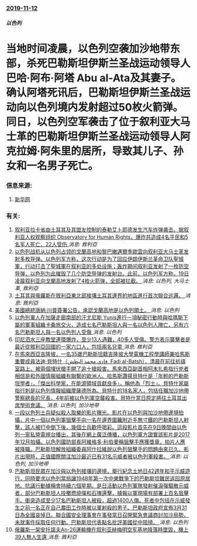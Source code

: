 ### [2019-11-12](/news/2019/11/12/index.md)

##### 以色列
#  当地时间凌晨，以色列空袭加沙地带东部，杀死巴勒斯坦伊斯兰圣战运动领导人巴哈·阿布·阿塔 Abu al-Ata及其妻子。确认阿塔死讯后，巴勒斯坦伊斯兰圣战运动向以色列境内发射超过50枚火箭弹。同日，以色列空军袭击了位于叙利亚大马士革的巴勒斯坦伊斯兰圣战运动领导人阿克拉姆·阿朱里的居所，导致其儿子、孙女和一名男子死亡。 




### 信息来源:

1. [新华网](http://www.xinhuanet.com/world/2019-11/14/c_1210352480.htm)

### 有关:

1. [ 叙利亚拉卡省由土耳其及其盟友控制的泰勒艾卜耶德发生汽车炸弹袭击。据叙利亚人权观察组织 Observatory for Human Rights，爆炸共造成4名平民和5名军人死亡，22人受伤 ](/zh/news/2019/11/23/叙利亚拉卡省由土耳其及其盟友控制的泰勒艾卜耶德发生汽车炸弹袭击-据叙利亚人权观察组织-Observatory-for.md) _消息: 敘利亞_
2. [ 以色列战机从以色列占领的戈蘭高地和黎巴嫩邁爾季歐雲向叙利亚大马士革发射多枚导弹。以色列军方称，这次行动是为了回应伊朗伊斯兰革命卫队聖城軍，行动打击了聖城軍在叙利亚的多处设施；轰炸期间叙利亚发射了一枚防空导弹，以色列为此摧毁了几个防空导弹的发射台。此前，以色列军方称，19日凌晨叙利亚向戈蘭高地发射了4枚火箭弹，全部被拦截。 ](/zh/news/2019/11/20/以色列战机从以色列占领的戈蘭高地和黎巴嫩邁爾季歐雲向叙利亚大马士革发射多枚导弹-以色列军方称-这次行动是为了回应伊朗伊.md) _消息: 以色列, 大马士革, 敘利亞_
3. [土耳其與俄羅斯在敘利亞東北部接壤土耳其邊界的地區進行首次聯合巡邏。 ](/zh/news/2019/11/1/土耳其與俄羅斯在敘利亞東北部接壤土耳其邊界的地區進行首次聯合巡邏.md) _消息: 敘利亞_
4. [美國總統唐納·川普簽署公告，承認戈蘭高地是以色列領土。 ](/zh/news/2019/03/25/美國總統唐納-川普簽署公告-承認戈蘭高地是以色列領土.md) _消息: 以色列_
5. [以色列軍人在加薩走廊南部的汗尤尼斯 Yunis進行一項秘密行動時與哈瑪斯下屬的軍事組織卡桑旅交火，造成七名巴勒斯坦人與一名以色列人陣亡，另有六名巴勒斯坦人與一名以色列人受傷 ](/zh/news/2018/11/11/以色列軍人在加薩走廊南部的汗尤尼斯-Yunis進行一項秘密行動時與哈瑪斯下屬的軍事組織卡桑旅交火-造成七名巴勒斯坦人與一.md) _消息: 以色列_
6. [印尼泗水三座教堂連環爆炸，至少13人遇難，40多人受傷。警方表示襲擊者是最近從敘利亞回國的一家六口人，包括兩名兒童 ](/zh/news/2018/05/13/印尼泗水三座教堂連環爆炸-至少13人遇難-40多人受傷-警方表示襲擊者是最近從敘利亞回國的一家六口人-包括兩名兒童.md) _消息: 敘利亞_
7. [在馬來西亞吉隆坡，一名35歲巴勒斯坦籍吉隆坡大學電機工程學講師兼哈馬斯重要成員法迪·貝特什（فادي محمد البطش, Fadi al-Batsh），清晨在前往祈禱室路上，被兩個埋伏槍手開了逾十槍殺害。馬來西亞副首相阿末扎希指行兇者相信是和外國情報組織有聯繫的歐洲人。哈馬斯讚揚貝特什是「年輕的巴勒斯坦學者」，「傑出科學家，在能源領域貢獻良多」，稱他為「烈士」。貝特什家屬指行刺是以色列情報組織摩薩德所為。貝特什的18名家人，包括任職加沙地帶警察總長的兄長，4年前被以色列軍空襲殺害。貝特什當日原定將往土耳其出席學術會議。](/zh/news/2018/04/21/在馬來西亞吉隆坡-一名35歲巴勒斯坦籍吉隆坡大學電機工程學講師兼哈馬斯重要成員法迪-貝特什-فادي-محمد-البط.md) _消息: 以色列, 加沙地带_
8. [一段以色列士兵疑似殺人取樂的影片曝光。影片在以色列與加沙地帶邊境拍攝，片中一個以色列軍狙擊手向一名在邊界圍籬附近手無寸鐵的巴勒斯坦人射擊，該人被打中倒下後，幾個士兵歡呼喝彩。這段影片首先在9日晚間由以色列一家私營電視台播出，其後在網上廣泛傳播，以色列軍方證實該影片是2017年12月拍攝。以色列國防部長阿維格多·利伯曼稱狙擊手應獲獎章，拍片人應被降職。巴勒斯坦解放組織委員阿什拉維說以色列狙擊手的問題由來已久。影片出現時，正值國際關注加沙最近已有31名示威者被以色列軍殺害。 ](/zh/news/2018/04/9/一段以色列士兵疑似殺人取樂的影片曝光-影片在以色列與加沙地帶邊境拍攝-片中一個以色列軍狙擊手向一名在邊界圍籬附近手無寸鐵.md) _消息: 以色列, 加沙地带_
9. [ 巴勒斯坦民眾在加沙與以色列接壤的邊境，舉行紀念土地日42週年和平示威遊行，同時要求以色列當局讓1948年第一次中東戰爭下的巴勒斯坦難民返回原居地。抗議行動據稱會持續六個星期。是日活動以色列軍隊發射催淚彈驅散示威者，部分巴勒斯坦人投擲燃燒彈和石塊還擊，據報以軍現場有部署上百名狙擊手。衝突造成至少17名巴勒斯坦人被殺，超過1400人傷。死者中包括在示威發生之前一名正在自己農田工作時被以軍射殺的男子。巴勒斯坦政府宣佈3月31日為全國哀悼日。聯合國安全理事會在事發當日召開緊急會議商討加沙局勢，未就事件採取任何行動。巴勒斯坦代表點名批評美國從中阻撓。 ](/zh/news/2018/03/30/巴勒斯坦民眾在加沙與以色列接壤的邊境-舉行紀念土地日42週年和平示威遊行-同時要求以色列當局讓1948年第一次中東戰爭.md) _消息: 以色列_
10. [俄羅斯一架安托諾夫An-26運輸機在叙利亚赫梅明空军基地降落時墜毀，機上39人無人生還 ](/zh/news/2018/03/6/俄羅斯一架安托諾夫An-26運輸機在叙利亚赫梅明空军基地降落時墜毀-機上39人無人生還.md) _消息: 敘利亞_

